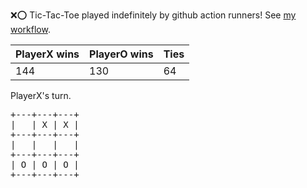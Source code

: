 :x::o: Tic-Tac-Toe played indefinitely by github action runners! See [my workflow](.github/workflows/play.yaml).

|PlayerX wins|PlayerO wins|Ties|
|-|-|-|
|144|130|64|

PlayerX's turn.

<pre>
+---+---+---+
|   | X | X |
+---+---+---+
|   |   |   |
+---+---+---+
| O | O | O |
+---+---+---+
</pre>